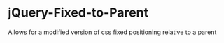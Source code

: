 jQuery-Fixed-to-Parent
======================

Allows for a modified version of css fixed positioning relative to a parent
